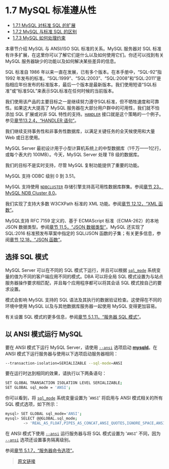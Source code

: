 # 1.7 MySQL 标准遵从性

- [1.7.1 MySQL 对标准 SQL 的扩展](/1/1.7/1.7.1/extensions-to-ansi.html)
- [1.7.2 MySQL 与标准 SQL 的区别](/1/1.7/1.7.2/differences-from-ansi.html)
- [1.7.3 MySQL 如何处理约束](/1/1.7/1.7.3/constraints.html)

本章节介绍 MySQL 与 ANSI/ISO SQL 标准的关系。MySQL 服务器对 SQL 标准有许多扩展，在这里你可以了解它们是什么以及如何使用它们。你还可以找到有关 MySQL 服务器缺少的功能以及如何解决某些差异的信息。

SQL 标准自 1986 年以来一直在发展，已有多个版本。在本手册中，“SQL-92”指 1992 年发布的标准。“SQL:1999”、“SQL:2003”、“SQL:2008”和“SQL:2011”是指相应年份发布的标准版本，最后一个版本是最新版本。我们使用短语“SQL标准”或“标准SQL”来表示SQL标准在任何时候的当前版本。

我们使用该产品的主要目标之一是继续努力遵守SQL标准，但不牺牲速度和可靠性。如果这大大提高了 MySQL 服务器在大部分用户群中的可用性，我们就不怕添加 SQL 扩展或对非 SQL 特性的支持。[`HANDLER`](/13/13.2/13.2.4/handler.html) 接口就是这个策略的一个例子。参见[章节13.2.4，“HANDLER 语句”](/13/13.2/13.2.4/handler.html)。

我们继续支持事务性和非事务性数据库，以满足关键任务的全天候使用和大量 Web 或日志使用。

MySQL Server 最初设计用于小型计算机系统上的中型数据库（1千万——1亿行，或每个表大约 100MB）。今天，MySQL Server 处理 TB 级的数据库。

我们的目标不是实时支持，尽管 MySQL 复制功能提供了重要的功能。

MySQL 支持 ODBC 级别 0 到 3.51。

MySQL 支持使用 [`NDBCLUSTER`](/23/mysql-cluster.html) 存储引擎支持高可用性数据库群集。参阅[章节 23，MySQL NDB Cluster 8.0](/23/mysql-cluster.html)。

我们实现了支持大多数 W3CXPath 标准的 XML 功能。参阅[章节 12.12，“XML 函数”](/12/12.12/xml-functions.html)。

MySQL支持 RFC 7159 定义的、基于 ECMAScript 标准（ECMA-262）的本地 JSON 数据类型。参阅[章节 11.5，“JSON 数据类型”](/11/11.5/json.html)。MySQL 还实现了 SQL:2016 标准预发布草案中指定的 SQL/JSON 函数的子集；有关更多信息，参阅[章节 12.18，“JSON 函数”](/12/12.18/json-functions.html)。

## 选择 SQL 模式

MySQL Server 可以在不同的 SQL 模式下运行，并且可以根据 [`sql_mode`](/5/5.1/5.1.8/server-system-variables.html) 系统变量的值为不同的客户端应用不同的模式。DBA 可以将全局 SQL 模式设置为与站点服务器操作要求相匹配，并且每个应用程序都可以将其会话 SQL 模式按自己的要求设置。

模式会影响 MySQL 支持的 SQL 语法及其执行的数据验证检查。这使得在不同的环境中使用 MySQL 以及与其他数据库服务器一起使用 MySQL 变得更加容易。

有关设置 SQL 模式的更多信息，参阅[章节 5.1.11，“服务器 SQL 模式”](/5/5.1/5.1.11/sql-mode.html)。

## 以 ANSI 模式运行 MySQL

要在 ANSI 模式下运行 MySQL Server，请使用 [`--ansi`](/5/5.1/5.1.7/server-options.html) 选项启动 [**mysqld**](/4/4.3/4.3.1/mysqld.html)。在 ANSI 模式下运行服务器与使用以下选项启动服务器相同：

```bash
--transaction-isolation=SERIALIZABLE --sql-mode=ANSI
```

要在运行时达到相同的效果，请执行以下两条语句：

```bash
SET GLOBAL TRANSACTION ISOLATION LEVEL SERIALIZABLE;
SET GLOBAL sql_mode = 'ANSI';
```

你可以看到，将 [`sql_mode`](/5/5.1/5.1.8/server-system-variables.html) 系统变量设置为 '`ANSI`' 将启用与 ANSI 模式相关的所有 SQL 模式选项，如下所示：

```bash
mysql> SET GLOBAL sql_mode='ANSI';
mysql> SELECT @@GLOBAL.sql_mode;
        -> 'REAL_AS_FLOAT,PIPES_AS_CONCAT,ANSI_QUOTES,IGNORE_SPACE,ANSI'
```

在 ANSI 模式下使用 [`--ansi`](/5/5.1/5.1.7/server-options.html) 运行服务器与将 SQL 模式设置为 '`ANSI`' 不同，因为 [`--ansi`](/5/5.1/5.1.7/server-options.html) 选项还设置事务隔离级别。

参阅[章节 5.1.7，“服务器命令选项”](/5/5.1/5.1.7/server-options.html)。

> [原文链接](https://dev.mysql.com/doc/refman/8.0/en/compatibility.html)
